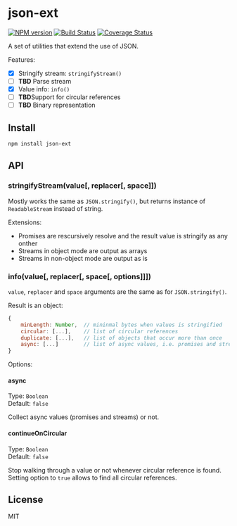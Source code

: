 # json-ext

[![NPM version](https://img.shields.io/npm/v/json-ext.svg)](https://www.npmjs.com/package/json-ext)
[![Build Status](https://travis-ci.org/discoveryjs/json-ext.svg?branch=master)](https://travis-ci.org/discoveryjs/json-ext)
[![Coverage Status](https://coveralls.io/repos/github/discoveryjs/json-ext/badge.svg?branch=master)](https://coveralls.io/github/discoveryjs/json-ext?)

A set of utilities that extend the use of JSON.

Features:

- [x] Stringify stream: `stringifyStream()`
- [ ] **TBD** Parse stream
- [x] Value info: `info()`
- [ ] **TBD**Support for circular references
- [ ] **TBD** Binary representation

## Install

```bash
npm install json-ext
```

## API

### stringifyStream(value[, replacer[, space]])

Mostly works the same as `JSON.stringify()`, but returns instance of `ReadableStream` instead of string.

Extensions:
- Promises are rescursively resolve and the result value is stringify as any onther
- Streams in object mode are output as arrays
- Streams in non-object mode are output as is

### info(value[, replacer[, space[, options]]])

`value`, `replacer` and `space` arguments are the same as for `JSON.stringify()`.

Result is an object:

```js
{
    minLength: Number,  // mininmal bytes when values is stringified
    circular: [...],    // list of circular references
    duplicate: [...],   // list of objects that occur more than once
    async: [...]        // list of async values, i.e. promises and streams
}
```

Options:

#### async

Type: `Boolean`  
Default: `false`

Collect async values (promises and streams) or not.

#### continueOnCircular

Type: `Boolean`  
Default: `false`

Stop walking through a value or not whenever circular reference is found. Setting option to `true` allows to find all circular references.

## License

MIT
